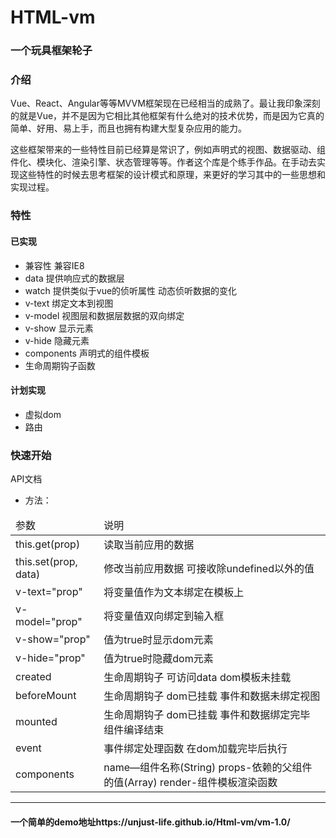 HTML-vm
======

### 一个玩具框架轮子

### 介绍

  Vue、React、Angular等等MVVM框架现在已经相当的成熟了。最让我印象深刻的就是Vue，并不是因为它相比其他框架有什么绝对的技术优势，而是因为它真的简单、好用、易上手，而且也拥有构建大型复杂应用的能力。

  这些框架带来的一些特性目前已经算是常识了，例如声明式的视图、数据驱动、组件化、模块化、渲染引擎、状态管理等等。作者这个库是个练手作品。在手动去实现这些特性的时候去思考框架的设计模式和原理，来更好的学习其中的一些思想和实现过程。

### 特性

#### 已实现

* 兼容性   兼容IE8
* data    提供响应式的数据层
* watch   提供类似于vue的侦听属性  动态侦听数据的变化
* v-text  绑定文本到视图
* v-model 视图层和数据层数据的双向绑定
* v-show  显示元素
* v-hide  隐藏元素
* components 声明式的组件模板
* 生命周期钩子函数

#### 计划实现

* 虚拟dom
* 路由

### 快速开始

API文档


- 方法：
<table>
  <thead>
    <tr>
        <td>参数</td>
        <td>说明</td>
    </tr>
  </thead>
  <tobody>
    <tr>
      <td>this.get(prop)</td>
      <td>读取当前应用的数据</td>
    </tr>
    <tr>
      <td>this.set(prop, data)</td>
      <td>修改当前应用数据 可接收除undefined以外的值</td>
    </tr>
    <tr>
      <td>v-text="prop"</td>
      <td>将变量值作为文本绑定在模板上</td>
    </tr>
    <tr>
      <td>v-model="prop"</td>
      <td>将变量值双向绑定到输入框</td>
    </tr>
    <tr>
      <td>v-show="prop"</td>
      <td>值为true时显示dom元素</td>
    </tr>
    <tr>
      <td>v-hide="prop"</td>
      <td>值为true时隐藏dom元素</td>
    </tr>
    <tr>
      <td>created</td>
      <td>生命周期钩子 可访问data  dom模板未挂载</td>
    </tr>
    <tr>
      <td>beforeMount</td>
      <td>生命周期钩子 dom已挂载  事件和数据未绑定视图</td>
    </tr>
    <tr>
      <td>mounted</td>
      <td>生命周期钩子 dom已挂载  事件和数据绑定完毕 组件编译结束</td>
    </tr>
    <tr>
      <td>event</td>
      <td>事件绑定处理函数  在dom加载完毕后执行</td>
    </tr>
    <tr>
      <td>components</td>
      <td>name—组件名称(String) props-依赖的父组件的值(Array) render-组件模板渲染函数</td>
    </tr>
  </tobody>
</table>

---
#### 一个简单的demo地址https://unjust-life.github.io/Html-vm/vm-1.0/
